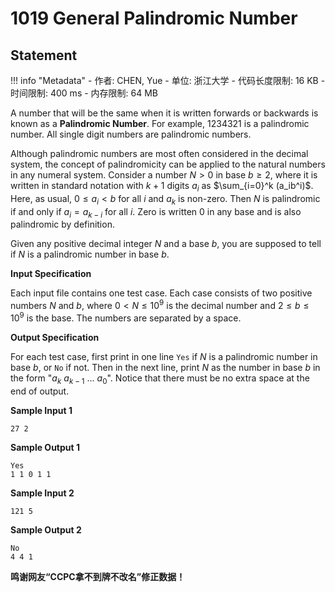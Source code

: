 
# 1019 General Palindromic Number

## Statement

!!! info "Metadata"
    - 作者: CHEN, Yue
    - 单位: 浙江大学
    - 代码长度限制: 16 KB
    - 时间限制: 400 ms
    - 内存限制: 64 MB

A number that will be the same when it is written forwards or backwards is known as a **Palindromic Number**. For example, 1234321 is a palindromic number. All single digit numbers are palindromic numbers.

Although palindromic numbers are most often considered in the decimal system, the concept of palindromicity can be applied to the natural numbers in any numeral system. Consider a number $N > 0$ in base $b \ge 2$, where it is written in standard notation with $k+1$ digits $a_i$ as $\sum_{i=0}^k (a_ib^i)$. Here, as usual, $0 \le a_i < b$ for all $i$ and $a_k$ is non-zero. Then $N$ is palindromic if and only if $a_i = a_{k-i}$ for all $i$. Zero is written 0 in any base and is also palindromic by definition.

Given any positive decimal integer $N$ and a base $b$, you are supposed to tell if $N$ is a palindromic number in base $b$.

**Input Specification**

Each input file contains one test case. Each case consists of two positive numbers $N$ and $b$, where $0 < N \le 10^9$ is the decimal number and $2 \le b \le 10^9$ is the base. The numbers are separated by a space.

**Output Specification**

For each test case, first print in one line `Yes` if $N$ is a palindromic number in base $b$, or `No` if not. Then in the next line, print $N$ as the number in base $b$ in the form "$a_k$ $a_{k-1}$ ... $a_0$". Notice that there must be no extra space at the end of output.

**Sample Input 1**
```plaintext
27 2
```

**Sample Output 1**
```plaintext
Yes
1 1 0 1 1
```

**Sample Input 2**
```plaintext
121 5
```

**Sample Output 2**
```plaintext
No
4 4 1
```

**鸣谢网友“CCPC拿不到牌不改名”修正数据！**
